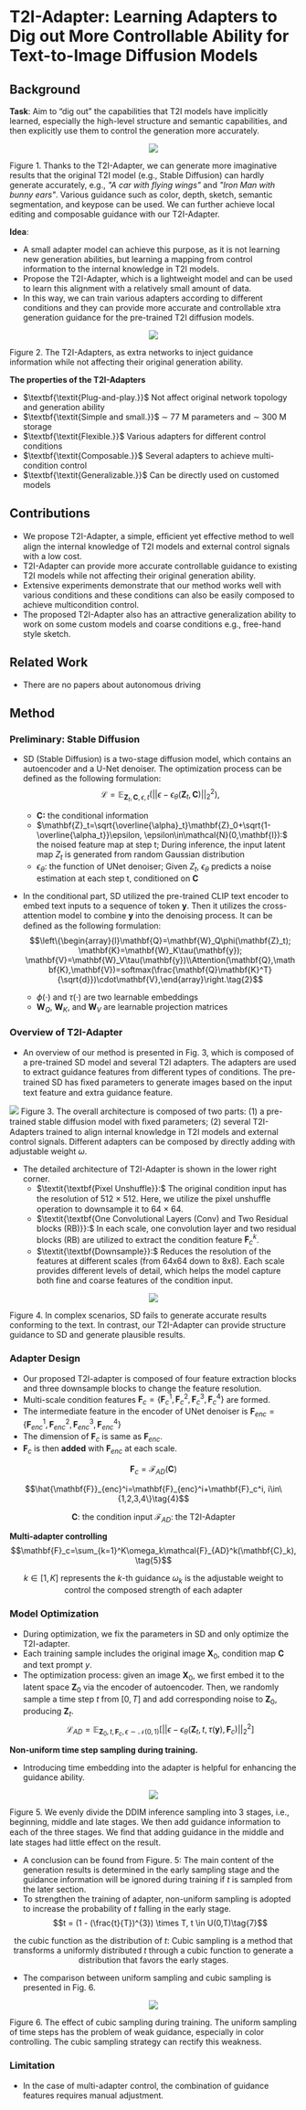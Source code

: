 # T2I-Adapter: Learning Adapters to Dig out More Controllable Ability for Text-to-Image Diffusion Models

## Background
**Task**: Aim to “dig out” the capabilities that T2I models have implicitly learned, especially the high-level structure and semantic capabilities, and then explicitly use them to control the generation more accurately.

<center>

![](./imgs/T2I-Adapter_Fig1.png)
</center>

Figure 1. Thanks to the T2I-Adapter, we can generate more imaginative results that the original T2I model (e.g., Stable Diffusion) can hardly generate accurately, e.g., $\textit{"A car with flying wings"}$ and $\textit{"Iron Man with bunny ears"}$. Various guidance such as color, depth, sketch, semantic segmentation, and keypose can be used. We can further achieve local editing and composable guidance with our T2I-Adapter.

**Idea**: 
- A small adapter model can achieve this purpose, as it is not learning new generation abilities, but learning a mapping from control information to the internal knowledge in T2I models.
- Propose the T2I-Adapter, which is a lightweight model and can be used to learn this alignment with a relatively small amount of data.
- In this way, we can train various adapters according to different conditions and they can provide more accurate and controllable xtra generation guidance for the pre-trained T2I diffusion models.

<center>

![](./imgs/T2I-Adapter_Fig2.png)
</center>

Figure 2. The T2I-Adapters, as extra networks to inject guidance information while not affecting their original generation ability.

**The properties of the T2I-Adapters**
- $\textbf{\textit{Plug-and-play.}}$ Not affect original network topology and generation ability
- $\textbf{\textit{Simple and small.}}$ ∼ 77 M parameters and ∼ 300 M storage 
- $\textbf{\textit{Flexible.}}$ Various adapters for different control conditions
- $\textbf{\textit{Composable.}}$ Several adapters to achieve multi-condition control
- $\textbf{\textit{Generalizable.}}$ Can be directly used on customed models

## Contributions
- We propose T2I-Adapter, a simple, efﬁcient yet effective method to well align the internal knowledge of T2I models and external control signals with a low cost.
- T2I-Adapter can provide more accurate controllable guidance to existing T2I models while not affecting their original generation ability. 
- Extensive experiments demonstrate that our method works well with various conditions and these conditions can also be easily composed to achieve multicondition control. 
- The proposed T2I-Adapter also has an attractive generalization ability to work on some custom models and coarse conditions e.g., free-hand style sketch.

## Related Work
- There are no papers about autonomous driving

## Method
### Preliminary: Stable Diffusion
- SD (Stable Diffusion) is a two-stage diffusion model, which contains an autoencoder and a U-Net denoiser. The optimization process can be defined as the following formulation:
$$\mathcal{L}=\mathbb{E}_{\mathbf{Z}_t,\mathbf{C},\epsilon,t}(||\epsilon-\epsilon_\theta(\mathbf{Z}_t,\mathbf{C})||_2^2),\tag{1}$$

  - $\mathbf{C:}$ the conditional information
  - $\mathbf{Z}_t=\sqrt{\overline{\alpha}_t}\mathbf{Z}_0+\sqrt{1-\overline{\alpha_t}}\epsilon, \epsilon\in\mathcal{N}(0,\mathbf{I}):$ the noised feature map at step t; During inference, the input latent map $Z_{t}$ is generated from random Gaussian distribution 
  - $\epsilon_{\theta}:$ the function of UNet denoiser; Given $Z_{t}$, $\epsilon_{\theta}$ predicts a noise estimation at each step t, conditioned on $\mathbf{C}$
- In the conditional part, SD utilized the pre-trained CLIP text encoder to embed text inputs to a sequence of token $\boldsymbol{y}$. Then it utilizes the cross-attention model to combine $\boldsymbol{y}$ into the denoising process. It can be deﬁned as the following formulation:
$$\left\{\begin{array}{l}\mathbf{Q}=\mathbf{W}_Q\phi(\mathbf{Z}_t); \mathbf{K}=\mathbf{W}_K\tau(\mathbf{y}); \mathbf{V}=\mathbf{W}_V\tau(\mathbf{y})\\Attention(\mathbf{Q},\mathbf{K},\mathbf{V})=softmax(\frac{\mathbf{Q}\mathbf{K}^T}{\sqrt{d}})\cdot\mathbf{V},\end{array}\right.\tag{2}$$

  - $\phi(\cdot)$ and $\tau(\cdot)$ are two learnable embeddings
  - $\mathbf{W}_{Q},$ $\mathbf{W}_{K},$ and $\mathbf{W}_{V}$ are learnable projection matrices

### Overview of T2I-Adapter
- An overview of our method is presented in Fig. 3, which is composed of a pre-trained SD model and several T2I adapters. The adapters are used to extract guidance features from different types of conditions. The pre-trained SD has ﬁxed parameters to generate images based on the input text feature and extra guidance feature.

![](./imgs/T2I-Adapter_Fig3.png)
Figure 3. The overall architecture is composed of two parts: (1) a pre-trained stable diffusion model with ﬁxed parameters; (2) several T2I-Adapters trained to align internal knowledge in T2I models and external control signals. Different adapters can be composed by directly adding with adjustable weight $\omega$. 

- The detailed architecture of T2I-Adapter is shown in the lower right corner. 
  - $\textit{\textbf{Pixel Unshuffle}}:$ The original condition input has the resolution of 512 × 512. Here, we utilize the pixel unshufﬂe operation to downsample it to 64 × 64. 
  - $\textit{\textbf{One Convolutional Layers (Conv) and Two Residual blocks (RB)}}:$ In each scale, one convolution layer and two residual blocks (RB) are utilized to extract the condition feature $\mathbf{F}_c^k$.  
  - $\textit{\textbf{Downsample}}:$ Reduces the resolution of the features at different scales (from 64x64 down to 8x8). Each scale provides different levels of detail, which helps the model capture both fine and coarse features of the condition input.

<center>

![](./imgs/T2I-Adapter_Fig4.png)
</center>

Figure 4. In complex scenarios, SD fails to generate accurate results conforming to the text. In contrast, our T2I-Adapter can provide structure guidance to SD and generate plausible results.

### Adapter Design
- Our proposed T2I-adapter is composed of four feature extraction blocks and three downsample blocks to change the feature resolution. 
- Multi-scale condition features $\mathbf{F}_{c} = \{\mathbf{F}_{c}^{1},\mathbf{F}_{c}^{2},\mathbf{F}_{c}^{3},\mathbf{F}_{c}^{4}\}$ are formed. 
- The intermediate feature in the encoder of UNet denoiser is $\mathbf{F}_{enc}= \{\mathbf{F}_{enc}^{1},\mathbf{F}_{enc}^{2},\mathbf{F}_{enc}^{3},\mathbf{F}_{enc}^{4}\}$
- The dimension of $\mathbf{F}_{c}$ is same as $\mathbf{F}_{enc}$.
- $\mathbf{F}_c$ is then $\textbf{added}$ with $\mathbf{F}_{enc}$ at each scale.

$$\mathbf{F}_c=\mathcal{F}_{AD}(\mathbf{C})\tag{3}$$

$$\hat{\mathbf{F}}_{enc}^i=\mathbf{F}_{enc}^i+\mathbf{F}_c^i, i\in\{1,2,3,4\}\tag{4}$$

<center>

$\textbf{C}:$ the condition input
$\mathcal{F}_{AD}:$ the T2I-Adapter
</center>

**Multi-adapter controlling**
$$\mathbf{F}_c=\sum_{k=1}^K\omega_k\mathcal{F}_{AD}^k(\mathbf{C}_k),\tag{5}$$

<center>

$k\in[1,K]$ represents the $k$-th guidance
$\omega_k$ is the adjustable weight to control the composed strength of each adapter
</center>

### Model Optimization
- During optimization, we fix the parameters in SD and only optimize the T2I-adapter.
- Each training sample includes the original image $\textbf{X}_0$, condition map $\textbf{C}$ and text prompt $y$.
- The optimization process: given an image $\textbf{X}_0$, we ﬁrst embed it to the latent space $\textbf{Z}_0$ via the encoder of autoencoder. Then, we randomly sample a time step $t$ from $[0, T]$ and add corresponding noise to $\textbf{Z}_0$, producing $\textbf{Z}_t$. 
$$\mathcal{L}_{AD}=\mathbb{E}_{\mathbf{Z}_{0},t,\mathbf{F}_{c},\epsilon\sim\mathcal{N}(0,1)}\left[||\epsilon-\epsilon_{\theta}(\mathbf{Z}_{t},t,\tau(\mathbf{y}),\mathbf{F}_{c})||_{2}^{2}\right]\tag{6}$$

**Non-uniform time step sampling during training.**
- Introducing time embedding into the adapter is helpful for enhancing the guidance ability. 

<center>

![](./imgs/T2I-Adapter_Fig5.png)
</center>

Figure 5. We evenly divide the DDIM inference sampling into 3 stages, i.e., beginning, middle and late stages. We then add guidance information to each of the three stages. We ﬁnd that adding guidance in the middle and late stages had little effect on the result. 

- A conclusion can be found from Figure. 5: The main content of the generation results is determined in the early sampling stage and the guidance information will be ignored during training if $t$ is sampled from the later section.  
- To strengthen the training of adapter, non-uniform sampling is adopted to increase the probability of $t$ falling in the early stage.
$$t = (1 - (\frac{t}{T})^{3}) \times T, t \in U(0,T)\tag{7}$$

<center>

the cubic function as the distribution of $t$: Cubic sampling is a method that transforms a uniformly distributed $t$ through a cubic function to generate a distribution that favors the early stages.
</center>

- The comparison between uniform sampling and cubic sampling is presented in Fig. 6.

<center>

![](./imgs/T2I-Adapter_Fig6.png)
</center>

Figure 6. The effect of cubic sampling during training. The uniform sampling of time steps has the problem of weak guidance, especially in color controlling. The cubic sampling strategy can rectify this weakness.

### Limitation
- In the case of multi-adapter control, the combination of guidance features requires manual adjustment.